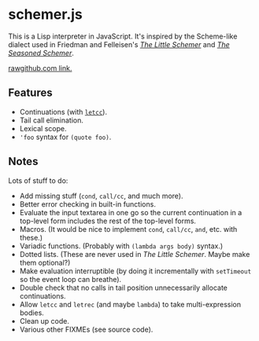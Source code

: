 schemer.js
==========

This is a Lisp interpreter in JavaScript.  It's inspired by
the Scheme-like dialect used in Friedman and Felleisen's
[*The Little Schemer*](http://www.ccs.neu.edu/home/matthias/BTLS/) and
[*The Seasoned Schemer*](http://www.ccs.neu.edu/home/matthias/BTLS/).

[rawgithub.com
link.](https://rawgithub.com/arundelo/sightreading/master/index.html)

Features
--------

- Continuations (with
  [`letcc`](http://community.schemewiki.org/?seasoned-schemer)).
- Tail call elimination.
- Lexical scope.
- `'foo` syntax for `(quote foo)`.

Notes
-----

Lots of stuff to do:

- Add missing stuff (`cond`, `call/cc`, and much more).
- Better error checking in built-in functions.
- Evaluate the input textarea in one go so the current continuation in a
  top-level form includes the rest of the top-level forms.
- Macros.  (It would be nice to implement `cond`, `call/cc`, `and`, etc. with
  these.)
- Variadic functions.  (Probably with `(lambda args body)` syntax.)
- Dotted lists.  (These are never used in *The Little Schemer*.  Maybe make
  them optional?)
- Make evaluation interruptible (by doing it incrementally with `setTimeout` so
  the event loop can breathe).
- Double check that no calls in tail position unnecessarily allocate
  continuations.
- Allow `letcc` and `letrec` (and maybe `lambda`) to take multi-expression
  bodies.
- Clean up code.
- Various other FIXMEs (see source code).
